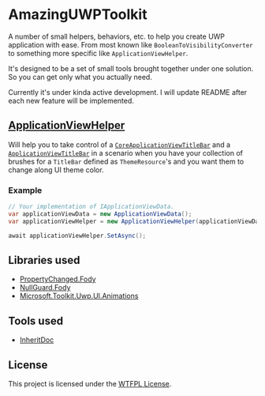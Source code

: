 # AmazingUWPToolkit

A number of small helpers, behaviors, etc. to help you create UWP application with ease. From most known like `BooleanToVisibilityConverter` to something more specific like `ApplicationViewHelper`.

It's designed to be a set of small tools brought together under one solution. So you can get only what you actually need.

Currently it's under kinda active development. I will update README after each new feature will be implemented. 

## [ApplicationViewHelper](https://github.com/khamitimur/AmazingUWPToolkit/tree/master/AmazingUWPToolkit.ApplicatonView)

Will help you to take control of a [`CoreApplicationViewTitleBar`](https://docs.microsoft.com/en-us/uwp/api/windows.applicationmodel.core.coreapplicationviewtitlebar) and a [`ApplicationViewTitleBar`](https://docs.microsoft.com/en-us/uwp/api/windows.ui.viewmanagement.applicationviewtitlebar) in a scenario when you have your collection of brushes for a `TitleBar` defined as `ThemeResource`'s and you want them to change along UI theme color.

### Example

```cs
// Your implementation of IApplicationViewData.
var applicationViewData = new ApplicationViewData();
var applicationViewHelper = new ApplicationViewHelper(applicationViewData);

await applicationViewHelper.SetAsync();
```

## Libraries used

- [PropertyChanged.Fody](https://github.com/Fody/PropertyChanged)
- [NullGuard.Fody](https://github.com/Fody/NullGuard)
- [Microsoft.Toolkit.Uwp.UI.Animations](https://github.com/Microsoft/WindowsCommunityToolkit/tree/master/Microsoft.Toolkit.Uwp.UI.Animations)

## Tools used
- [InheritDoc](https://www.inheritdoc.io/)

## License

This project is licensed under the [WTFPL License](LICENSE).
